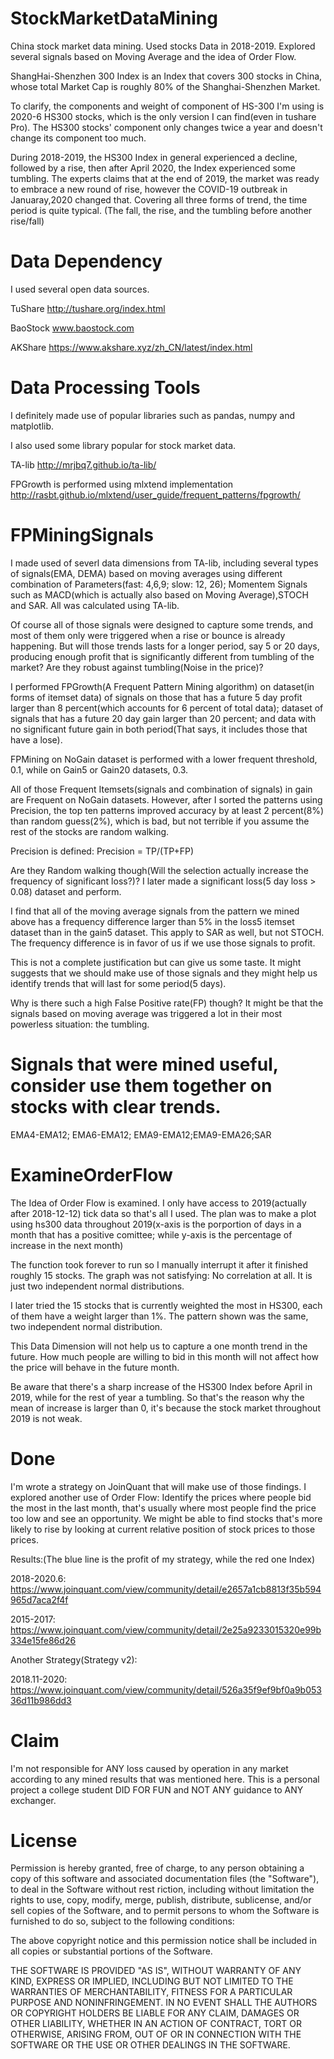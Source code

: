 # StockMarketDataMining
China stock market data mining. Used stocks Data in 2018-2019. Explored several signals based on Moving Average and the idea of Order Flow. 

ShangHai-Shenzhen 300 Index is an Index that covers 300 stocks in China, whose total Market Cap is roughly 80% of the Shanghai-Shenzhen Market. 

To clarify, the components and weight of component of HS-300 I'm using is 2020-6 HS300 stocks, which is the only version I can find(even in tushare Pro). The HS300 stocks' component only changes twice a year and doesn't change its component too much. 

During 2018-2019, the HS300 Index in general experienced a decline, followed by a rise, then after April 2020, the Index experienced some tumbling. The experts claims that at the end of 2019, the market was ready to embrace a new round of rise, however the COVID-19 outbreak in Januaray,2020 changed that. Covering all three forms of trend, the time period is quite typical. (The fall, the rise, and the tumbling before another rise/fall)

# Data Dependency
I used several open data sources.

TuShare http://tushare.org/index.html

BaoStock www.baostock.com

AKShare https://www.akshare.xyz/zh_CN/latest/index.html

# Data Processing Tools
I definitely made use of popular libraries such as pandas, numpy and matplotlib.

I also used some library popular for stock market data.

TA-lib http://mrjbq7.github.io/ta-lib/

FPGrowth is performed using mlxtend implementation http://rasbt.github.io/mlxtend/user_guide/frequent_patterns/fpgrowth/

# FPMiningSignals
I made used of severl data dimensions from TA-lib, including several types of signals(EMA, DEMA) based on moving averages using different combination of Parameters(fast: 4,6,9; slow: 12, 26); Momentem Signals such as MACD(which is actually also based on Moving Average),STOCH and SAR. All was calculated using TA-lib. 

Of course all of those signals were designed to capture some trends, and most of them only were triggered when a rise or bounce is already happening. But will those trends lasts for a longer period, say 5 or 20 days, producing enough profit that is significantly different from tumbling of the market? Are they robust against tumbling(Noise in the price)? 

I performed FPGrowth(A Frequent Pattern Mining algorithm) on dataset(in forms of itemset data) of signals on those that has a future 5 day profit larger than 8 percent(which accounts for 6 percent of total data); dataset of signals that has a future 20 day gain larger than 20 percent; and data with no significant future gain in both period(That says, it includes those that have a lose). 

FPMining on NoGain dataset is performed with a lower frequent threshold, 0.1, while on Gain5 or Gain20 datasets, 0.3. 

All of those Frequent Itemsets(signals and combination of signals) in gain are Frequent on NoGain datasets. However, after I sorted the patterns using Precision, the top ten patterns improved accuracy by at least 2 percent(8%) than random guess(2%), which is bad, but not terrible if you assume the rest of the stocks are random walking. 

Precision is defined: 
Precision = TP/(TP+FP)

Are they Random walking though(Will the selection actually increase the frequency of significant loss?)? I later made a significant loss(5 day loss > 0.08) dataset and perform.

I find that all of the moving average signals from the pattern we mined above has a frequency difference larger than 5% in the loss5 itemset dataset than in the gain5 dataset. This apply to SAR as well, but not STOCH. The frequency difference is in favor of us if we use those signals to profit. 

This is not a complete justification but can give us some taste. It might suggests that we should make use of those signals and they might help us identify trends that will last for some period(5 days). 

Why is there such a high False Positive rate(FP) though? It might be that the signals based on moving average was triggered a lot in their most powerless situation: the tumbling. 

# Signals that were mined useful, consider use them together on stocks with clear trends.

EMA4-EMA12; EMA6-EMA12; EMA9-EMA12;EMA9-EMA26;SAR

# ExamineOrderFlow

The Idea of Order Flow is examined. 
I only have access to 2019(actually after 2018-12-12) tick data so that's all I used. 
The plan was to make a plot using hs300 data throughout 2019(x-axis is the porportion of days in a month that has a positive comittee; while y-axis is the percentage of increase in the next month)

The function took forever to run so I manually interrupt it after it finished roughly 15 stocks. The graph was not satisfying: No correlation at all. It is just two independent normal distributions. 

I later tried the 15 stocks that is currently weighted the most in HS300, each of them have a weight larger than 1%. The pattern shown was the same, two independent normal distribution.

This Data Dimension will not help us to capture a one month trend in the future. How much people are willing to bid in this month will not affect how the price will behave in the future month. 

Be aware that there's a sharp increase of the HS300 Index before April in 2019, while for the rest of year a tumbling. So that's the reason why the mean of increase is larger than 0, it's because the stock market throughout 2019 is not weak. 

# Done
I'm wrote a strategy on JoinQuant that will make use of those findings. I explored another use of Order Flow: Identify the prices where people bid the most in the last month, that's usually where most people find the price too low and see an opportunity. We might be able to find stocks that's more likely to rise by looking at current relative position of stock prices to those prices.

Results:(The blue line is the profit of my strategy, while the red one Index)

2018-2020.6: https://www.joinquant.com/view/community/detail/e2657a1cb8813f35b594965d7aca2f4f

2015-2017: https://www.joinquant.com/view/community/detail/2e25a9233015320e99b334e15fe86d26

Another Strategy(Strategy v2):

2018.11-2020: https://www.joinquant.com/view/community/detail/526a35f9ef9bf0a9b05336d11b986dd3

# Claim
I'm not responsible for ANY loss caused by operation in any market according to any mined results that was mentioned here. 
This is a personal project a college student DID FOR FUN and NOT ANY guidance to ANY exchanger.

# License
Permission is hereby granted, free of charge, to any person obtaining a copy of this software and associated documentation files (the "Software"), to deal in the Software without rest riction, including without limitation the rights to use, copy, modify, merge, publish, distribute, sublicense, and/or sell copies of the Software, and to permit persons to whom the Software is furnished to do so, subject to the following conditions:

The above copyright notice and this permission notice shall be included in all copies or substantial portions of the Software.

THE SOFTWARE IS PROVIDED "AS IS", WITHOUT WARRANTY OF ANY KIND, EXPRESS OR IMPLIED, INCLUDING BUT NOT LIMITED TO THE WARRANTIES OF MERCHANTABILITY, FITNESS FOR A PARTICULAR PURPOSE AND NONINFRINGEMENT. IN NO EVENT SHALL THE AUTHORS OR COPYRIGHT HOLDERS BE LIABLE FOR ANY CLAIM, DAMAGES OR OTHER LIABILITY, WHETHER IN AN ACTION OF CONTRACT, TORT OR OTHERWISE, ARISING FROM, OUT OF OR IN CONNECTION WITH THE SOFTWARE OR THE USE OR OTHER DEALINGS IN THE SOFTWARE.

